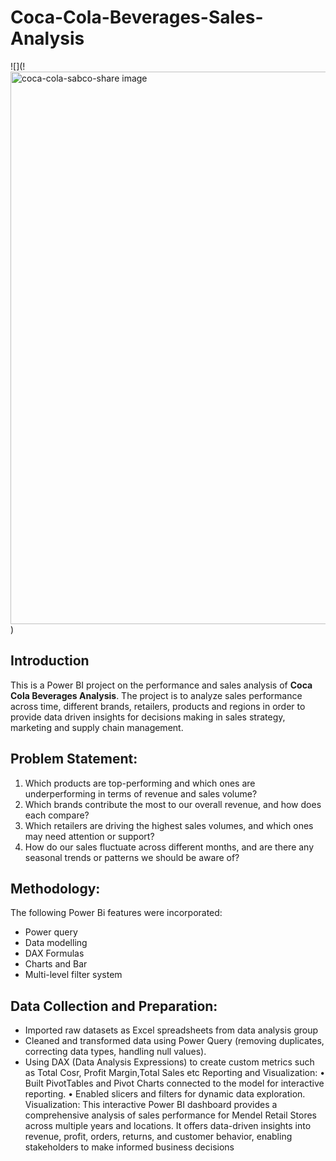 # Coca-Cola-Beverages-Sales-Analysis

![](!<img width="1536" height="884" alt="coca-cola-sabco-share image" src="https://github.com/user-attachments/assets/5f734749-b708-4046-b780-1cdd1d0785e3" />
)

## Introduction
This is a Power BI project on the performance and sales analysis of **Coca Cola Beverages Analysis**. The project is to analyze sales performance across time, different brands, retailers, products and regions in order to provide data driven insights for decisions making in sales strategy, marketing and supply chain management.
## Problem Statement:
1. Which products are top-performing and which ones are underperforming in terms of revenue and sales volume?
2. Which brands contribute the most to our overall revenue, and how does each compare?
3. Which retailers are driving the highest sales volumes, and which ones may need attention or support?
4. How do our sales fluctuate across different months, and are there any seasonal trends or patterns we should be aware of?
## Methodology:
The following Power Bi features were incorporated:
- Power query
- Data modelling
- DAX Formulas
- Charts and Bar
- Multi-level filter system
## Data Collection and Preparation:
- Imported raw datasets as Excel spreadsheets from data analysis group
- Cleaned and transformed data using Power Query (removing duplicates, correcting data types, handling null values).
- Using DAX (Data Analysis Expressions) to create custom metrics such as Total Cosr, Profit Margin,Total Sales etc
Reporting and Visualization:
•	Built PivotTables and Pivot Charts connected to the model for interactive reporting.
•	Enabled slicers and filters for dynamic data exploration.
Visualization:
This interactive Power BI dashboard provides a comprehensive analysis of sales performance for Mendel Retail Stores across multiple years and locations. It offers data-driven insights into revenue, profit, orders, returns, and customer behavior, enabling stakeholders to make informed business decisions

